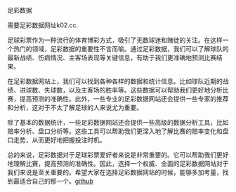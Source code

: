 足彩数据

需要足彩数据网址k02.cc.

足球彩票作为一种流行的体育博彩方式，吸引了无数球迷和赌徒的关注。在这样一个热门的领域，足彩数据的重要性不言而喻。通过足彩数据，我们可以了解球队的最新战绩、伤病情况、主客场表现等关键信息，有助于我们更准确地预测比赛结果。

在足彩数据网站上，我们可以找到各种各样的数据和统计信息。比如球队近期的战绩、进球数、失球数，以及主客场的胜率等。这些数据可以帮助我们更好地分析比赛，提高预测的准确性。此外，一些专业的足彩数据网站还会提供一些专家的推荐和分析，这对于不太了解足球的人来说尤为重要。

除了基本的数据统计，一些足彩数据网站还会提供一些高级的数据分析工具，比如赔率分析、盘口分析等。这些工具可以帮助我们更深入地了解比赛的赔率变化和盘口走势，从而更好地把握投注时机。

总的来说，足彩数据对于足球彩票爱好者来说是非常重要的。它可以帮助我们更好地理解比赛，提高预测的准确性。因此，选择一个权威、全面的足彩数据网站对于我们来说是至关重要的。希望大家在选择足彩数据网站的时候，能够多加考量，找到最适合自己的那一个。[github](https://github.com)